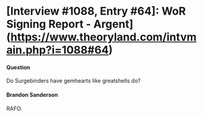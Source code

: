 # [Interview #1088, Entry #64]: WoR Signing Report - Argent](https://www.theoryland.com/intvmain.php?i=1088#64)

#### Question

Do Surgebinders have gemhearts like greatshells do?

#### Brandon Sanderson

RAFO.

